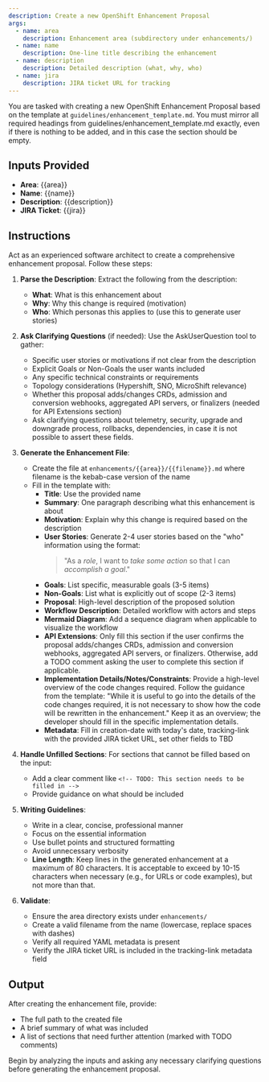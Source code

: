 ```yaml
---
description: Create a new OpenShift Enhancement Proposal
args:
  - name: area
    description: Enhancement area (subdirectory under enhancements/)
  - name: name
    description: One-line title describing the enhancement
  - name: description
    description: Detailed description (what, why, who)
  - name: jira
    description: JIRA ticket URL for tracking
---
```


You are tasked with creating a new OpenShift Enhancement Proposal based on the template at `guidelines/enhancement_template.md`. You must mirror all required headings from guidelines/enhancement_template.md exactly, even if there is nothing to be added, and in this case the section should be empty.

## Inputs Provided

- **Area**: {{area}}
- **Name**: {{name}}
- **Description**: {{description}}
- **JIRA Ticket**: {{jira}}

## Instructions

Act as an experienced software architect to create a comprehensive enhancement proposal. Follow these steps:

1. **Parse the Description**: Extract the following from the description:
   - **What**: What is this enhancement about
   - **Why**: Why this change is required (motivation)
   - **Who**: Which personas this applies to (use this to generate user stories)

2. **Ask Clarifying Questions** (if needed): Use the AskUserQuestion tool to gather:
   - Specific user stories or motivations if not clear from the description
   - Explicit Goals or Non-Goals the user wants included
   - Any specific technical constraints or requirements
   - Topology considerations (Hypershift, SNO, MicroShift relevance)
   - Whether this proposal adds/changes CRDs, admission and conversion webhooks, aggregated API servers, or finalizers (needed for API Extensions section)
   - Ask clarifying questions about telemetry, security, upgrade and downgrade process, rollbacks, dependencies, in case it is not possible to assert these fields.

3. **Generate the Enhancement File**:
   - Create the file at `enhancements/{{area}}/{{filename}}.md` where filename is the kebab-case version of the name
   - Fill in the template with:
     - **Title**: Use the provided name
     - **Summary**: One paragraph describing what this enhancement is about
     - **Motivation**: Explain why this change is required based on the description
     - **User Stories**: Generate 2-4 user stories based on the "who" information using the format:
       > "As a _role_, I want to _take some action_ so that I can _accomplish a goal_."
     - **Goals**: List specific, measurable goals (3-5 items)
     - **Non-Goals**: List what is explicitly out of scope (2-3 items)
     - **Proposal**: High-level description of the proposed solution
     - **Workflow Description**: Detailed workflow with actors and steps
     - **Mermaid Diagram**: Add a sequence diagram when applicable to visualize the workflow
     - **API Extensions**: Only fill this section if the user confirms the proposal adds/changes CRDs, admission and conversion webhooks, aggregated API servers, or finalizers. Otherwise, add a TODO comment asking the user to complete this section if applicable.
     - **Implementation Details/Notes/Constraints**: Provide a high-level overview of the code changes required. Follow the guidance from the template: "While it is useful to go into the details of the code changes required, it is not necessary to show how the code will be rewritten in the enhancement." Keep it as an overview; the developer should fill in the specific implementation details.
     - **Metadata**: Fill in creation-date with today's date, tracking-link with the provided JIRA ticket URL, set other fields to TBD

4. **Handle Unfilled Sections**: For sections that cannot be filled based on the input:
   - Add a clear comment like `<!-- TODO: This section needs to be filled in -->`
   - Provide guidance on what should be included

5. **Writing Guidelines**:
   - Write in a clear, concise, professional manner
   - Focus on the essential information
   - Use bullet points and structured formatting
   - Avoid unnecessary verbosity
   - **Line Length**: Keep lines in the generated enhancement at a maximum of 80 characters. It is acceptable to exceed by 10-15 characters when necessary (e.g., for URLs or code examples), but not more than that.

6. **Validate**:
   - Ensure the area directory exists under `enhancements/`
   - Create a valid filename from the name (lowercase, replace spaces with dashes)
   - Verify all required YAML metadata is present
   - Verify the JIRA ticket URL is included in the tracking-link metadata field

## Output

After creating the enhancement file, provide:
- The full path to the created file
- A brief summary of what was included
- A list of sections that need further attention (marked with TODO comments)

Begin by analyzing the inputs and asking any necessary clarifying questions before generating the enhancement proposal.
